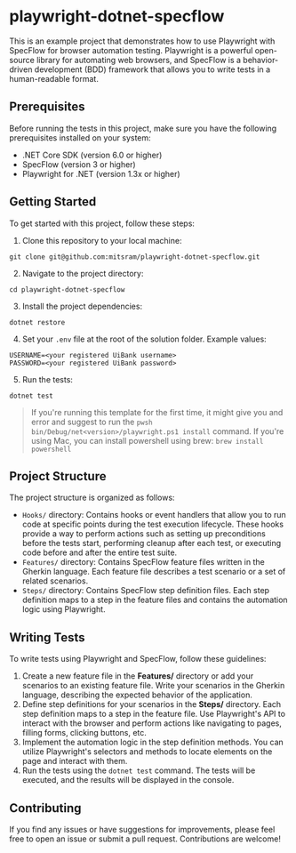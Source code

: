 # playwright-dotnet-specflow

This is an example project that demonstrates how to use Playwright with SpecFlow for browser automation testing. Playwright is a powerful open-source library for automating web browsers, and SpecFlow is a behavior-driven development (BDD) framework that allows you to write tests in a human-readable format.

## Prerequisites
Before running the tests in this project, make sure you have the following prerequisites installed on your system:

* .NET Core SDK (version 6.0 or higher)
* SpecFlow (version 3 or higher)
* Playwright for .NET (version 1.3x or higher)

## Getting Started
To get started with this project, follow these steps:

1. Clone this repository to your local machine:
```
git clone git@github.com:mitsram/playwright-dotnet-specflow.git
```
2. Navigate to the project directory:
```
cd playwright-dotnet-specflow
```
3. Install the project dependencies:
```
dotnet restore
```
4. Set your `.env` file at the root of the solution folder. Example values:
```
USERNAME=<your registered UiBank username>
PASSWORD=<your registered UiBank password>
```

5. Run the tests:
```
dotnet test
```

> If you're running this template for the first time, it might give you and error and suggest to run the `pwsh bin/Debug/net<version>/playwright.ps1 install` command. If you're using Mac, you can install powershell using brew: `brew install powershell`


## Project Structure
The project structure is organized as follows:

* `Hooks/` directory: Contains hooks or event handlers that allow you to run code at specific points during the test execution lifecycle. These hooks provide a way to perform actions such as setting up preconditions before the tests start, performing cleanup after each test, or executing code before and after the entire test suite.
* `Features/` directory: Contains SpecFlow feature files written in the Gherkin language. Each feature file describes a test scenario or a set of related scenarios.
* `Steps/` directory: Contains SpecFlow step definition files. Each step definition maps to a step in the feature files and contains the automation logic using Playwright.


## Writing Tests
To write tests using Playwright and SpecFlow, follow these guidelines:

1. Create a new feature file in the **Features/** directory or add your scenarios to an existing feature file. Write your scenarios in the Gherkin language, describing the expected behavior of the application.
2. Define step definitions for your scenarios in the **Steps/** directory. Each step definition maps to a step in the feature file. Use Playwright's API to interact with the browser and perform actions like navigating to pages, filling forms, clicking buttons, etc.
3. Implement the automation logic in the step definition methods. You can utilize Playwright's selectors and methods to locate elements on the page and interact with them.
4. Run the tests using the `dotnet test` command. The tests will be executed, and the results will be displayed in the console.

## Contributing
If you find any issues or have suggestions for improvements, please feel free to open an issue or submit a pull request. Contributions are welcome!